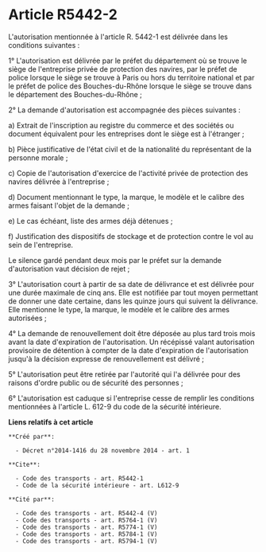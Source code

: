 # Article R5442-2

L'autorisation mentionnée à l'article R. 5442-1 est délivrée dans les conditions suivantes : 

1° L'autorisation est délivrée par le préfet du département où se trouve le siège de l'entreprise privée de protection des
navires, par le préfet de police lorsque le siège se trouve à Paris ou hors du territoire national et par le préfet de police
des Bouches-du-Rhône lorsque le siège se trouve dans le département des Bouches-du-Rhône ; 

2° La demande d'autorisation est accompagnée des pièces suivantes : 

a) Extrait de l'inscription au registre du commerce et des sociétés ou document équivalent pour les entreprises dont le siège
est à l'étranger ; 

b) Pièce justificative de l'état civil et de la nationalité du représentant de la personne morale ; 

c) Copie de l'autorisation d'exercice de l'activité privée de protection des navires délivrée à l'entreprise ; 

d) Document mentionnant le type, la marque, le modèle et le calibre des armes faisant l'objet de la demande ; 

e) Le cas échéant, liste des armes déjà détenues ; 

f) Justification des dispositifs de stockage et de protection contre le vol au sein de l'entreprise. 

Le silence gardé pendant deux mois par le préfet sur la demande d'autorisation vaut décision de rejet ; 

3° L'autorisation court à partir de sa date de délivrance et est délivrée pour une durée maximale de cinq ans. Elle est
notifiée par tout moyen permettant de donner une date certaine, dans les quinze jours qui suivent la délivrance. Elle
mentionne le type, la marque, le modèle et le calibre des armes autorisées ; 

4° La demande de renouvellement doit être déposée au plus tard trois mois avant la date d'expiration de l'autorisation. Un
récépissé valant autorisation provisoire de détention à compter de la date d'expiration de l'autorisation jusqu'à la décision
expresse de renouvellement est délivré ; 

5° L'autorisation peut être retirée par l'autorité qui l'a délivrée pour des raisons d'ordre public ou de sécurité des
personnes ; 

6° L'autorisation est caduque si l'entreprise cesse de remplir les conditions mentionnées à l'article L. 612-9 du code de la
sécurité intérieure.

**Liens relatifs à cet article**

	**Créé par**:

	  - Décret n°2014-1416 du 28 novembre 2014 - art. 1

	**Cite**:

	  - Code des transports - art. R5442-1
	  - Code de la sécurité intérieure - art. L612-9

	**Cité par**:

	  - Code des transports - art. R5442-4 (V)
	  - Code des transports - art. R5764-1 (V)
	  - Code des transports - art. R5774-1 (V)
	  - Code des transports - art. R5784-1 (V)
	  - Code des transports - art. R5794-1 (V)

